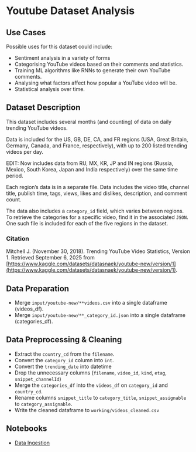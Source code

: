 # Youtube Dataset Analysis

## Use Cases

Possible uses for this dataset could include:

- Sentiment analysis in a variety of forms
- Categorising YouTube videos based on their comments and statistics.
- Training ML algorithms like RNNs to generate their own YouTube comments.
- Analysing what factors affect how popular a YouTube video will be.
- Statistical analysis over time.

## Dataset Description

This dataset includes several months (and counting) of data on daily trending YouTube videos.

Data is included for the US, GB, DE, CA, and FR regions (USA, Great Britain, Germany, Canada, and France, respectively), with up to 200 listed trending videos per day.

EDIT: Now includes data from RU, MX, KR, JP and IN regions (Russia, Mexico, South Korea, Japan and India respectively) over the same time period.

Each region’s data is in a separate file. Data includes the video title, channel title, publish time, tags, views, likes and dislikes, description, and comment count.

The data also includes a `category_id` field, which varies between regions. To retrieve the categories for a specific video, find it in the associated `JSON`. One such file is included for each of the five regions in the dataset.

### Citation

Mitchell J. (November 30, 2018). Trending YouTube Video Statistics, Version 1. Retrieved September 6, 2025 from [https://www.kaggle.com/datasets/datasnaek/youtube-new/version/1](https://www.kaggle.com/datasets/datasnaek/youtube-new/version/1).

## Data Preparation

- Merge `input/youtube-new/**videos.csv` into a single dataframe (videos_df).
- Merge `input/youtube-new/**_category_id.json` into a single dataframe (categories_df).

## Data Preprocessing & Cleaning

- Extract the `country_cd` from the `filename`.
- Convert the `category_id` column into `int`.
- Convert the `trending_date` into datetime
- Drop the unnecessary columns (`filename`, `video_id`, `kind`, `etag`, `snippet_channelId`)
- Merge the `categories_df` into the `videos_df` on `category_id` and `country_cd`.
- Rename columns `snippet_title` to `category_title`, `snippet_assignable` to `category_assignable`.
- Write the cleaned dataframe to `working/videos_cleaned.csv`

## Notebooks

- [Data Ingestion](./01_processing_notebook.ipynb)
